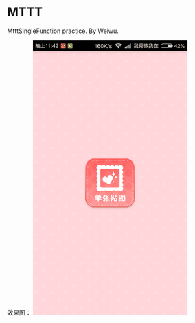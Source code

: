 # MTTT
MtttSingleFunction practice.
By Weiwu.

效果图：
![image](https://github.com/Yellow5A5/MTTT/blob/master/gif/mttt.gif)
